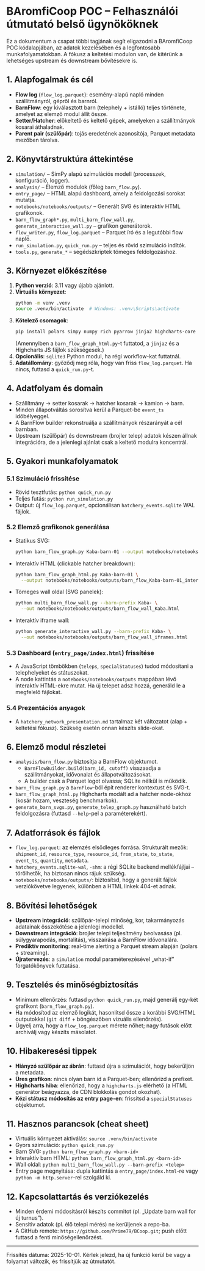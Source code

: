 # BAromfiCoop POC – Felhasználói útmutató belső ügynököknek

Ez a dokumentum a csapat többi tagjának segít eligazodni a BAromfiCoop POC kódalapjában, az adatok kezelésében és a legfontosabb munkafolyamatokban. A fókusz a keltetési modulon van, de kitérünk a lehetséges upstream és downstream bővítésekre is.

## 1. Alapfogalmak és cél
- **Flow log** (`flow_log.parquet`): esemény-alapú napló minden szállítmányról, gépről és barnról.
- **BarnFlow**: egy kiválasztott barn (telephely + istálló) teljes története, amelyet az elemző modul állít össze.
- **Setter/Hatcher**: előkeltető és keltető gépek, amelyeken a szállítmányok kosarai áthaladnak.
- **Parent pair (szülőpár)**: tojás eredetének azonosítója, Parquet metadata mezőben tárolva.

## 2. Könyvtárstruktúra áttekintése
- `simulation/` – SimPy alapú szimulációs modell (processzek, konfiguráció, logger).
- `analysis/` – Elemző modulok (főleg `barn_flow.py`).
- `entry_page/` – HTML alapú dashboard, amely a feldolgozási sorokat mutatja.
- `notebooks/notebooks/outputs/` – Generált SVG és interaktív HTML grafikonok.
- `barn_flow_graph*.py`, `multi_barn_flow_wall.py`, `generate_interactive_wall.py` – grafikon generátorok.
- `flow_writer.py`, `flow_log.parquet` – Parquet író és a legutóbbi flow napló.
- `run_simulation.py`, `quick_run.py` – teljes és rövid szimuláció indítók.
- `tools.py`, `generate_*` – segédszkriptek tömeges feldolgozáshoz.

## 3. Környezet előkészítése
1. **Python verzió**: 3.11 vagy újabb ajánlott.
2. **Virtuális környezet**:
   ```bash
   python -m venv .venv
   source .venv/bin/activate  # Windows: .venv\Scripts\activate
   ```
3. **Kötelező csomagok**:
   ```bash
   pip install polars simpy numpy rich pyarrow jinja2 highcharts-core
   ```
   (Amennyiben a `barn_flow_graph_html.py`-t futtatod, a `jinja2` és a Highcharts JS fájlok szükségesek.)
4. **Opcionális**: `sqlite3` Python modul, ha régi workflow-kat futtatnál.
5. **Adatállomány**: győződj meg róla, hogy van friss `flow_log.parquet`. Ha nincs, futtasd a `quick_run.py`-t.

## 4. Adatfolyam és domain
- Szállítmány → setter kosarak → hatcher kosarak → kamion → barn.
- Minden állapotváltás sorosítva kerül a Parquet-be `event_ts` időbélyeggel.
- A BarnFlow builder rekonstruálja a szállítmányok részarányát a cél barnban.
- Upstream (szülőpár) és downstream (brojler telep) adatok készen állnak integrációra, de a jelenlegi ajánlat csak a keltető modulra koncentrál.

## 5. Gyakori munkafolyamatok
### 5.1 Szimuláció frissítése
- Rövid tesztfutás: `python quick_run.py`
- Teljes futás: `python run_simulation.py`
- Output: új `flow_log.parquet`, opcionálisan `hatchery_events.sqlite` WAL fájlok.

### 5.2 Elemző grafikonok generálása
- Statikus SVG:
  ```bash
  python barn_flow_graph.py Kaba-barn-01 --output notebooks/notebooks/outputs/barn_flow_Kaba-barn-01.svg
  ```
- Interaktív HTML (clickable hatcher breakdown):
  ```bash
  python barn_flow_graph_html.py Kaba-barn-01 \
    --output notebooks/notebooks/outputs/barn_flow_Kaba-barn-01_interactive.html
  ```
- Tömeges wall oldal (SVG panelek):
  ```bash
  python multi_barn_flow_wall.py --barn-prefix Kaba- \
    --out notebooks/notebooks/outputs/barn_flow_wall_Kaba.html
  ```
- Interaktív iframe wall:
  ```bash
  python generate_interactive_wall.py --barn-prefix Kaba- \
    --out notebooks/notebooks/outputs/barn_flow_wall_iframes.html
  ```

### 5.3 Dashboard (`entry_page/index.html`) frissítése
- A JavaScript tömbökben (`teleps`, `specialStatuses`) tudod módosítani a telephelyeket és státuszokat.
- A node kattintás a `notebooks/notebooks/outputs` mappában lévő interaktív HTML-ekre mutat. Ha új telepet adsz hozzá, generáld le a megfelelő fájlokat.

### 5.4 Prezentációs anyagok
- A `hatchery_network_presentation.md` tartalmaz két változatot (alap + keltetési fókusz). Szükség esetén onnan készíts slide-okat.

## 6. Elemző modul részletei
- `analysis/barn_flow.py` biztosítja a BarnFlow objektumot.
  - `BarnFlowBuilder.build(barn_id, cutoff)` visszaadja a szállítmányokat, idővonalat és állapotváltozásokat.
  - A builder csak a Parquet logot olvassa; SQLite nélkül is működik.
- `barn_flow_graph.py` a `BarnFlow`-ból épít renderer kontextust és SVG-t.
- `barn_flow_graph_html.py` Highcharts modált ad a hatcher node-okhoz (kosár hozam, veszteség benchmarkok).
- `generate_barn_svgs.py`, `generate_telep_graph.py` használható batch feldolgozásra (futtasd `--help`-pel a paraméterekért).

## 7. Adatforrások és fájlok
- `flow_log.parquet`: az elemzés elsődleges forrása. Strukturált mezők: `shipment_id`, `resource_type`, `resource_id`, `from_state`, `to_state`, `event_ts`, `quantity`, `metadata`.
- `hatchery_events.sqlite-wal`, `-shm`: a régi SQLite backend mellékfájljai – törölhetők, ha biztosan nincs rájuk szükség.
- `notebooks/notebooks/outputs/`: biztosítsd, hogy a generált fájlok verziókövetve legyenek, különben a HTML linkek 404-et adnak.

## 8. Bővítési lehetőségek
- **Upstream integráció**: szülőpár-telepi minőség, kor, takarmányozás adatainak összekötése a jelenlegi modellel.
- **Downstream integráció**: brojler telepi teljesítmény beolvasása (pl. súlygyarapodás, mortalitás), visszaírása a BarnFlow idővonalára.
- **Prediktív monitoring**: real-time alerting a Parquet stream alapján (polars + streaming).
- **Újratervezés**: a `simulation` modul paraméterezésével „what-if” forgatókönyvek futtatása.

## 9. Tesztelés és minőségbiztosítás
- Minimum ellenőrzés: futtasd `python quick_run.py`, majd generálj egy-két grafikont (`barn_flow_graph.py`).
- Ha módosítod az elemző logikát, hasonlítsd össze a korábbi SVG/HTML outputokkal (`git diff` + böngészőben vizuális ellenőrzés).
- Ügyelj arra, hogy a `flow_log.parquet` mérete nőhet; nagy futások előtt archiválj vagy készíts másolatot.

## 10. Hibakeresési tippek
- **Hiányzó szülőpár az ábrán**: futtasd újra a szimulációt, hogy bekerüljön a metadata.
- **Üres grafikon**: nincs olyan barn id a Parquet-ben; ellenőrizd a prefixet.
- **Highcharts hiba**: ellenőrizd, hogy a `highcharts.js` elérhető (a HTML generátor beágyazza, de CDN blokkolás gondot okozhat).
- **Kézi státusz módosítás az entry page-en**: frissítsd a `specialStatuses` objektumot.

## 11. Hasznos parancsok (cheat sheet)
- Virtuális környezet aktiválás: `source .venv/bin/activate`
- Gyors szimuláció: `python quick_run.py`
- Barn SVG: `python barn_flow_graph.py <barn-id>`
- Interaktív barn HTML: `python barn_flow_graph_html.py <barn-id>`
- Wall oldal: `python multi_barn_flow_wall.py --barn-prefix <telep>`
- Entry page megnyitása: dupla kattintás a `entry_page/index.html`-re vagy `python -m http.server`-rel szolgáld ki.

## 12. Kapcsolattartás és verziókezelés
- Minden érdemi módosításról készíts commitot (pl. „Update barn wall for új turnus”).
- Sensitiv adatok (pl. élő telepi mérés) ne kerüljenek a repo-ba.
- A GitHub remote: `https://github.com/Prime79/BCoop.git`; push előtt futtasd a fenti minőségellenőrzést.

---
Frissítés dátuma: 2025-10-01. Kérlek jelezd, ha új funkció kerül be vagy a folyamat változik, és frissítjük az útmutatót.
